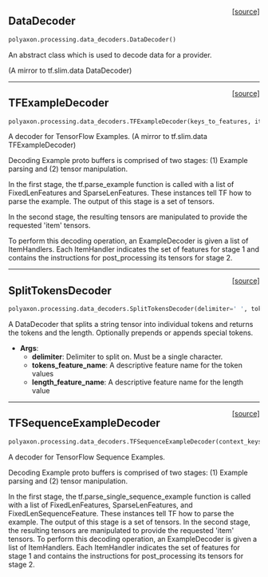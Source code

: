 <span style="float:right;">[[source]](https://github.com/polyaxon/polyaxon-docs/blob/master/polyaxon/processing/data_decoders.py#L13)</span>
## DataDecoder

```python
polyaxon.processing.data_decoders.DataDecoder()
```

An abstract class which is used to decode data for a provider.

(A mirror to tf.slim.data DataDecoder)


----

<span style="float:right;">[[source]](https://github.com/polyaxon/polyaxon-docs/blob/master/polyaxon/processing/data_decoders.py#L46)</span>
## TFExampleDecoder

```python
polyaxon.processing.data_decoders.TFExampleDecoder(keys_to_features, items_to_handlers)
```

A decoder for TensorFlow Examples.
(A mirror to tf.slim.data TFExampleDecoder)

Decoding Example proto buffers is comprised of two stages: (1) Example parsing
and (2) tensor manipulation.

In the first stage, the tf.parse_example function is called with a list of
FixedLenFeatures and SparseLenFeatures. These instances tell TF how to parse
the example. The output of this stage is a set of tensors.

In the second stage, the resulting tensors are manipulated to provide the
requested 'item' tensors.

To perform this decoding operation, an ExampleDecoder is given a list of
ItemHandlers. Each ItemHandler indicates the set of features for stage 1 and
contains the instructions for post_processing its tensors for stage 2.


----

<span style="float:right;">[[source]](https://github.com/polyaxon/polyaxon-docs/blob/master/polyaxon/processing/data_decoders.py#L113)</span>
## SplitTokensDecoder

```python
polyaxon.processing.data_decoders.SplitTokensDecoder(delimiter=' ', tokens_feature_name='tokens', length_feature_name='length', prepend_token=None, append_token=None)
```

A DataDecoder that splits a string tensor into individual tokens and
returns the tokens and the length.
Optionally prepends or appends special tokens.

- __Args__:
	- __delimiter__: Delimiter to split on. Must be a single character.
	- __tokens_feature_name__: A descriptive feature name for the token values
	- __length_feature_name__: A descriptive feature name for the length value


----

<span style="float:right;">[[source]](https://github.com/polyaxon/polyaxon-docs/blob/master/polyaxon/processing/data_decoders.py#L158)</span>
## TFSequenceExampleDecoder

```python
polyaxon.processing.data_decoders.TFSequenceExampleDecoder(context_keys_to_features, sequence_keys_to_features, items_to_handlers)
```

A decoder for TensorFlow Sequence Examples.

Decoding Example proto buffers is comprised of two stages: (1) Example parsing
and (2) tensor manipulation.

In the first stage, the tf.parse_single_sequence_example function is called with a list of
FixedLenFeatures, SparseLenFeatures, and FixedLenSequenceFeature.
These instances tell TF how to parse the example. The output of this stage is a set of tensors.
In the second stage, the resulting tensors are manipulated to provide the
requested 'item' tensors.
To perform this decoding operation, an ExampleDecoder is given a list of
ItemHandlers. Each ItemHandler indicates the set of features for stage 1 and
contains the instructions for post_processing its tensors for stage 2.
